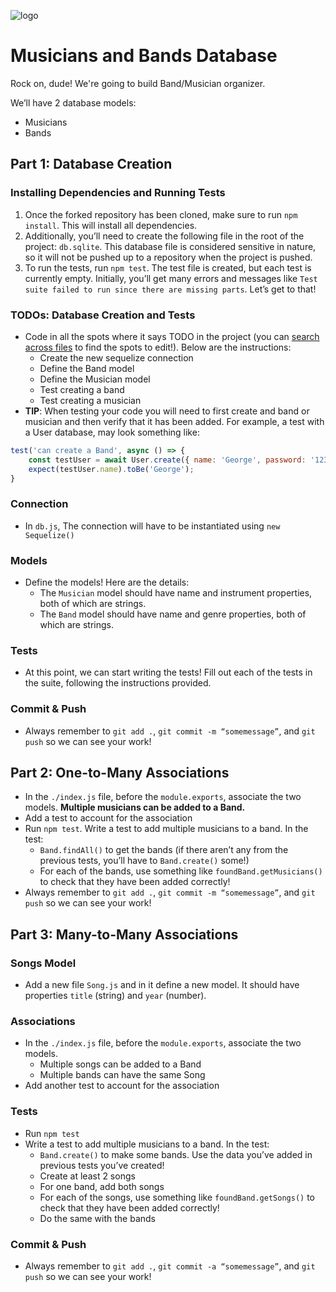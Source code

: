 ![logo](https://user-images.githubusercontent.com/44912347/202296600-c5f247d6-9616-49db-88f0-38433429d781.jpg)

# Musicians and Bands Database
Rock on, dude! We're going to build Band/Musician organizer.

We’ll have 2 database models:
- Musicians
- Bands

## Part 1: Database Creation

### Installing Dependencies and Running Tests
1. Once the forked repository has been cloned, make sure to run `npm install`. This will install all dependencies. 
2. Additionally, you’ll need to create the following file in the root of the project: `db.sqlite`. This database file is considered sensitive in nature, so it will not be pushed up to a repository when the project is pushed.
3. To run the tests, run `npm test`. The test file is created, but each test is currently empty. Initially, you’ll get many errors and messages like `Test suite failed to run since there are missing parts`. Let’s get to that!

### TODOs: Database Creation and Tests
- Code in all the spots where it says TODO in the project (you can [search across files](https://code.visualstudio.com/docs/editor/codebasics#_search-across-files) to find the spots to edit!). Below are the instructions:
  - Create the new sequelize connection
  - Define the Band model
  - Define the Musician model
  - Test creating a band
  - Test creating a musician
- **TIP**: When testing your code you will need to first create and band or musician and then verify that it has been added. For example, a test with a User database, may look something like:
```javascript
test('can create a Band', async () => {
    const testUser = await User.create({ name: 'George', password: '123' });
    expect(testUser.name).toBe('George');
}
```
### Connection
- In `db.js`, The connection will have to be instantiated using `new Sequelize()`

### Models
- Define the models! Here are the details:
  - The `Musician` model should have name and instrument properties, both of which are strings.
  - The `Band` model should have name and genre properties, both of which are strings.

### Tests
- At this point, we can start writing the tests!  Fill out each of the tests in the suite, following the instructions provided.

### Commit & Push
- Always remember to `git add .`, `git commit -m “somemessage”`, and `git push` so we can see your work!

## Part 2: One-to-Many Associations
- In the `./index.js` file, before the `module.exports`, associate the two models. **Multiple musicians can be added to a Band.**
- Add a test to account for the association
- Run `npm test`. Write a test to add multiple musicians to a band. In the test:
  - `Band.findAll()` to get the bands (if there aren’t any from the previous tests, you’ll have to `Band.create()` some!)
  - For each of the bands, use something like `foundBand.getMusicians()` to check that they have been added correctly!
- Always remember to `git add .`, `git commit -m “somemessage”`, and `git push` so we can see your work!

## Part 3: Many-to-Many Associations

### Songs Model
- Add a new file `Song.js` and in it define a new model. It should have properties `title` (string) and `year` (number).

### Associations
- In the `./index.js` file, before the `module.exports`, associate the two models.
  - Multiple songs can be added to a Band
  - Multiple bands can have the same Song
- Add another test to account for the association

### Tests
- Run `npm test`
- Write a test to add multiple musicians to a band. In the test:
  - `Band.create()` to make some bands. Use the data you’ve added in previous tests you’ve created!
  - Create at least 2 songs
  - For one band, add both songs
  - For each of the songs, use something like `foundBand.getSongs()` to check that they have been added correctly!
  - Do the same with the bands

### Commit & Push
- Always remember to `git add .`, `git commit -a “somemessage”`, and `git push` so we can see your work!

